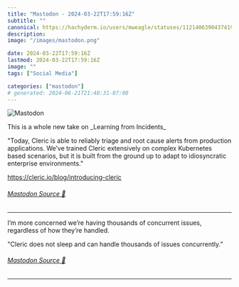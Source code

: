 ```yaml
---
title: "Mastodon - 2024-03-22T17:59:16Z"
subtitle: ""
canonical: https://hachyderm.io/users/mweagle/statuses/112140639043741956
description:
image: "/images/mastodon.png"

date: 2024-03-22T17:59:16Z
lastmod: 2024-03-22T17:59:16Z
image: ""
tags: ["Social Media"]

categories: ["mastodon"]
# generated: 2024-06-21T21:40:31-07:00
---
```

![Mastodon](/images/mastodon.png)

<p>This is a whole new take on _Learning from Incidents_</p><p>&quot;Today, Cleric is able to reliably triage and root cause alerts from production applications. We’ve trained Cleric extensively on complex Kubernetes based scenarios, but it is built from the ground up to adapt to idiosyncratic enterprise environments.&quot;</p><p><a href="https://cleric.io/blog/introducing-cleric" target="_blank" rel="nofollow noopener noreferrer" translate="no"><span class="invisible">https://</span><span class="ellipsis">cleric.io/blog/introducing-cle</span><span class="invisible">ric</span></a></p>


###### [Mastodon Source 🐘](https://hachyderm.io/@mweagle/112140639043741956)

___

<p>I’m more concerned we’re having thousands of concurrent issues, regardless of how they’re handled.</p><p>&quot;Cleric does not sleep and can handle thousands of issues concurrently.”</p>


###### [Mastodon Source 🐘](https://hachyderm.io/@mweagle/112140655118259937)

___
